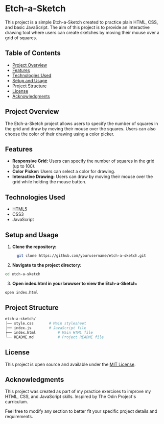 # Etch-a-Sketch

This project is a simple Etch-a-Sketch created to practice plain HTML, CSS, and basic JavaScript. The aim of this project is to provide an interactive drawing tool where users can create sketches by moving their mouse over a grid of squares.

## Table of Contents

- [Project Overview](#project-overview)
- [Features](#features)
- [Technologies Used](#technologies-used)
- [Setup and Usage](#setup-and-usage)
- [Project Structure](#project-structure)
- [License](#license)
- [Acknowledgments](#acknowledgments)

## Project Overview

The Etch-a-Sketch project allows users to specify the number of squares in the grid and draw by moving their mouse over the squares. Users can also choose the color of their drawing using a color picker.

## Features

- **Responsive Grid:** Users can specify the number of squares in the grid (up to 100).
- **Color Picker:** Users can select a color for drawing.
- **Interactive Drawing:** Users can draw by moving their mouse over the grid while holding the mouse button.

## Technologies Used

- HTML5
- CSS3
- JavaScript

## Setup and Usage

1. **Clone the repository:**
   ```bash
     git clone https://github.com/yourusername/etch-a-sketch.git
   ```
2. **Navigate to the project directory:**
  ```bash
  cd etch-a-sketch
  ```
3. **Open index.html in your browser to view the Etch-a-Sketch:**
  ```bash
  open index.html
  ```
## Project Structure
  ```bash
  etch-a-sketch/
│── style.css       # Main stylesheet
│── index.js        # JavaScript file
├── index.html          # Main HTML file
└── README.md           # Project README file
  ```
## License
This project is open source and available under the [MIT License](https://opensource.org/license/mit).

## Acknowledgments
This project was created as part of my practice exercises to improve my HTML, CSS, and JavaScript skills.
Inspired by The Odin Project's curriculum.


Feel free to modify any section to better fit your specific project details and requirements.


